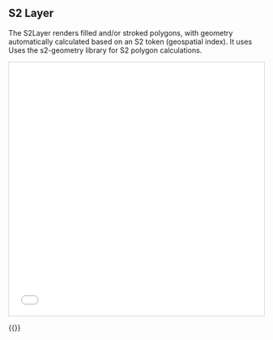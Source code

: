 ## S2 Layer

The S2Layer renders filled and/or stroked polygons, with geometry automatically calculated based on an S2 token (geospatial index). It uses Uses the s2-geometry library for S2 polygon calculations.

<iframe src="../s2-layer.html" style="border: 1px solid #cfcfcf; width: 100%;height:500px" title="S2 Layer"></iframe>

{{<codeHighlight src="s2-layer.html" lang="html">}}
